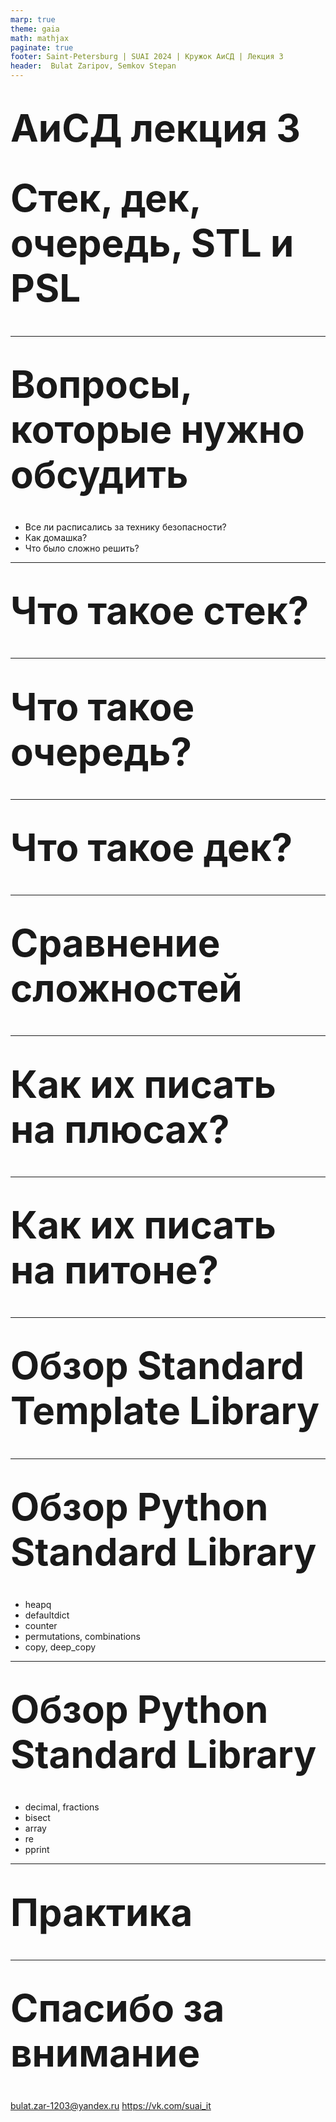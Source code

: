 ```yaml
---
marp: true
theme: gaia
math: mathjax
paginate: true
footer: Saint-Petersburg | SUAI 2024 | Кружок АиСД | Лекция 3
header:  Bulat Zaripov, Semkov Stepan
---
```

<style>
    h1 { font-size: 60px; margin: .67em 0 }
    section {font-size: 50px}
    header, footer {
        font-size: 20px
    }
</style>
<!--_paginate: false-->
<!--_class: invert -->

# <!--fit--> АиСД лекция 3

# Стек, дек, очередь, STL и PSL
---
# Вопросы, которые нужно обсудить

- Все ли расписались за технику безопасности?
- Как домашка?
- Что было сложно решить?

---
# Что такое стек?

---
# Что такое очередь?

---
# Что такое дек?

---
# Сравнение сложностей

---
# Как их писать на плюсах?

---
# Как их писать на питоне?


---
# Обзор Standard Template Library

---
# Обзор Python Standard Library
- heapq
- defaultdict
- counter
- permutations, combinations
- copy, deep_copy

---
# Обзор Python Standard Library
- decimal, fractions
- bisect
- array
- re
- pprint

---
# Практика

---
<!--_class: invert -->
# <!--fit--> Спасибо за внимание

bulat.zar-1203@yandex.ru
https://vk.com/suai_it